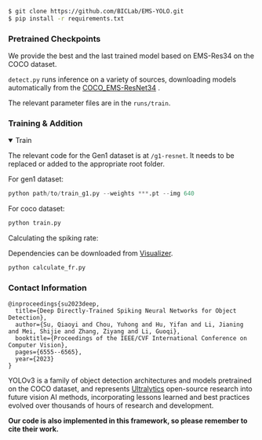 ```bash
$ git clone https://github.com/BICLab/EMS-YOLO.git
$ pip install -r requirements.txt
```

</details>

### Pretrained Checkpoints

We provide the best and the last trained model based on EMS-Res34 on the COCO dataset.

`detect.py` runs inference on a variety of sources, downloading models automatically from
the [COCO_EMS-ResNet34](https://drive.google.com/drive/folders/1mry8sdED6ncqxajmQROKBECpcrmXStpB?usp=sharing) .

The relevant parameter files are in the `runs/train`.


### Training & Addition
<details open>
<summary>Train</summary>

The relevant code for the Gen1 dataset is at `/g1-resnet`. It needs to be replaced or added to the appropriate root folder.

For gen1 dataset:

```python
python path/to/train_g1.py --weights ***.pt --img 640
```
For coco dataset:
```python
python train.py
```
</details>


Calculating the spiking rate:

Dependencies can be downloaded from [Visualizer](https://github.com/luo3300612/Visualizer).
```python
python calculate_fr.py
```

### Contact Information


```shell
@inproceedings{su2023deep,
  title={Deep Directly-Trained Spiking Neural Networks for Object Detection},
  author={Su, Qiaoyi and Chou, Yuhong and Hu, Yifan and Li, Jianing and Mei, Shijie and Zhang, Ziyang and Li, Guoqi},
  booktitle={Proceedings of the IEEE/CVF International Conference on Computer Vision},
  pages={6555--6565},
  year={2023}
}
```

<p>
YOLOv3  is a family of object detection architectures and models pretrained on the COCO dataset, and represents <a href="https://ultralytics.com">Ultralytics</a>
 open-source research into future vision AI methods, incorporating lessons learned and best practices evolved over thousands of hours of research and development. 
 
 <b>Our code is also implemented in this framework, so please remember to cite their work.</b>
</p>


